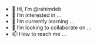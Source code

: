 - 👋 Hi, I’m @rahimdeb
- 👀 I’m interested in ...
- 🌱 I’m currently learning ...
- 💞️ I’m looking to collaborate on ...
- 📫 How to reach me ...

<!---
rahimdeb/rahimdeb is a ✨ special ✨ repository because its `README.md` (this file) appears on your GitHub profile.
You can click the Preview link to take a look at your changes.
--->
